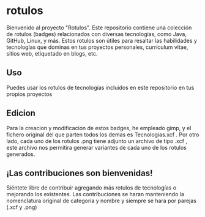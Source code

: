 # rotulos

Bienvenido al proyecto "Rotulos". Este repositorio contiene una colección de rotulos (badges) relacionados con diversas 
tecnologías, como Java, GitHub, Linux, y más. Estos rotulos son útiles para resaltar las habilidades y tecnologías que 
dominas en tus proyectos personales, currículum vitae, sitios web, etiquetado en blogs, etc.

## Uso

Puedes usar los rotulos de tecnologías incluidos en este repositorio en tus propios proyectos

## Edicion

Para la creacion y modificacion de estos badges, he empleado gimp, y el fichero original del que parten todos los demas es Tecnologias.xcf . Por otro lado, cada uno de los rotulos .png tiene adjunto un archivo de tipo .xcf , este archivo nos permitira generar variantes de cada uno de los rotulos generados.

## ¡Las contribuciones son bienvenidas!

Siéntete libre de contribuir agregando más rotulos de tecnologías o mejorando los existentes. 
Las contribuciones se haran manteniendo la nomenclatura original de categoria y nombre y siempre se hara por parejas (.xcf y .png) 
